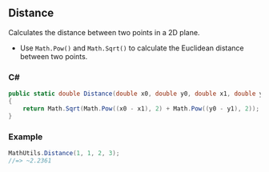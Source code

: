 ## Distance

Calculates the distance between two points in a 2D plane.

- Use `Math.Pow()` and `Math.Sqrt()` to calculate the Euclidean distance between two points.

### C#

```csharp
public static double Distance(double x0, double y0, double x1, double y1)
{
    return Math.Sqrt(Math.Pow((x0 - x1), 2) + Math.Pow((y0 - y1), 2));
}
```

### Example

```csharp
MathUtils.Distance(1, 1, 2, 3);
//=> ~2.2361
```